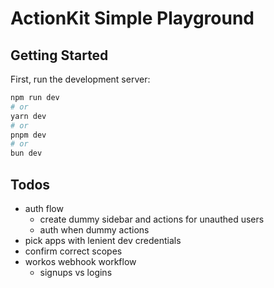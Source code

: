 # ActionKit Simple Playground

## Getting Started

First, run the development server:

```bash
npm run dev
# or
yarn dev
# or
pnpm dev
# or
bun dev
```

## Todos
- auth flow
    - create dummy sidebar and actions for unauthed users
    - auth when dummy actions
- pick apps with lenient dev credentials
- confirm correct scopes
- workos webhook workflow
    - signups vs logins
